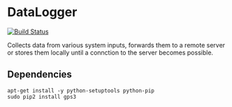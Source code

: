 # DataLogger

[![Build Status](https://travis-ci.org/lazlo/DataLogger.png?branch=master)](https://travis-ci.org/lazlo/DataLogger)

Collects data from various system inputs, forwards them to a remote server or stores them locally until a connction to the server becomes possible.

## Dependencies

```
apt-get install -y python-setuptools python-pip
sudo pip2 install gps3
```
